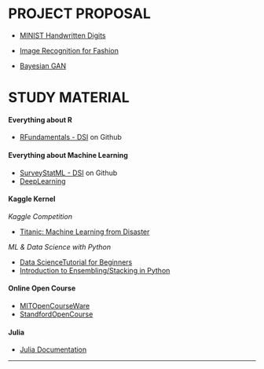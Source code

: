 
# PROJECT PROPOSAL

* [MINIST Handwritten Digits](http://yann.lecun.com/exdb/mnist/index.html)

* [Image Recognition for Fashion](http://www.primaryobjects.com/2017/10/23/image-recognition-for-fashion-with-machine-learning)

* [Bayesian GAN](https://arxiv.org/pdf/1705.09558.pdf)  
 

# STUDY MATERIAL


#### Everything about R

* [RFundamentals - DSI](https://github.com/dsidavis/RFundamentals)  on Github


#### Everything about Machine Learning

* [SurveyStatML - DSI](https://github.com/dsidavis/SurveyStatML) on Github
* [DeepLearning](http://people.idsia.ch/~juergen/deeplearning.html) 


#### Kaggle Kernel
_Kaggle Competition_

* [Titanic: Machine Learning from Disaster](https://www.kaggle.com/c/titanic/data)

_ML & Data Science with Python_

* [Data ScienceTutorial for Beginners](https://www.kaggle.com/kanncaa1/data-sciencetutorial-for-beginners)
* [Introduction to Ensembling/Stacking in Python](https://www.kaggle.com/arthurtok/introduction-to-ensembling-stacking-in-python)


#### Online Open Course

* [MITOpenCourseWare](https://www.youtube.com/channel/UCEBb1b_L6zDS3xTUrIALZOw)
* [StandfordOpenCourse](https://www.youtube.com/channel/UC-EnprmCZ3OXyAoG7vjVNCA)


#### Julia 

* [Julia Documentation](https://docs.julialang.org/en/stable/)

---





